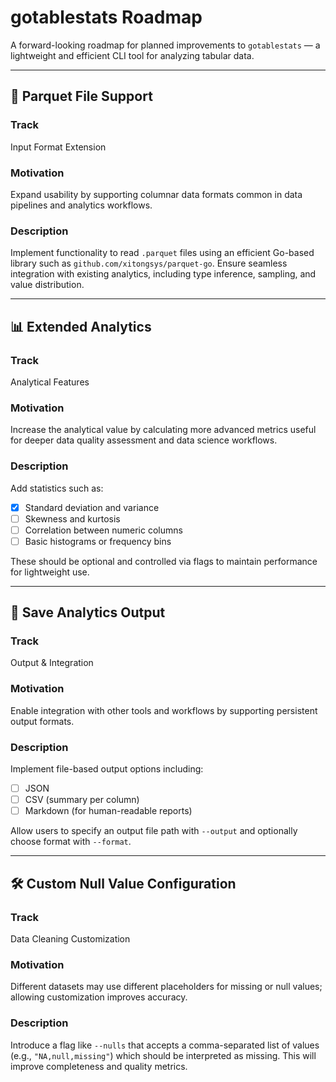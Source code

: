 # gotablestats Roadmap

A forward-looking roadmap for planned improvements to `gotablestats` — a lightweight and efficient CLI tool for analyzing tabular data.

---

## 🤩 Parquet File Support

### Track

Input Format Extension

### Motivation

Expand usability by supporting columnar data formats common in data pipelines and analytics workflows.

### Description

Implement functionality to read `.parquet` files using an efficient Go-based library such as `github.com/xitongsys/parquet-go`. Ensure seamless integration with existing analytics, including type inference, sampling, and value distribution.

---

## 📊 Extended Analytics

### Track

Analytical Features

### Motivation

Increase the analytical value by calculating more advanced metrics useful for deeper data quality assessment and data science workflows.

### Description

Add statistics such as:

- [X] Standard deviation and variance
- [ ] Skewness and kurtosis
- [ ] Correlation between numeric columns
- [ ] Basic histograms or frequency bins

These should be optional and controlled via flags to maintain performance for lightweight use.

---

## 📂 Save Analytics Output

### Track

Output & Integration

### Motivation

Enable integration with other tools and workflows by supporting persistent output formats.

### Description

Implement file-based output options including:

- [ ] JSON
- [ ] CSV (summary per column)
- [ ] Markdown (for human-readable reports)

Allow users to specify an output file path with `--output` and optionally choose format with `--format`.

---

## 🛠️ Custom Null Value Configuration

### Track

Data Cleaning Customization

### Motivation

Different datasets may use different placeholders for missing or null values; allowing customization improves accuracy.

### Description

Introduce a flag like `--nulls` that accepts a comma-separated list of values (e.g., `"NA,null,missing"`) which should be interpreted as missing. This will improve completeness and quality metrics.
